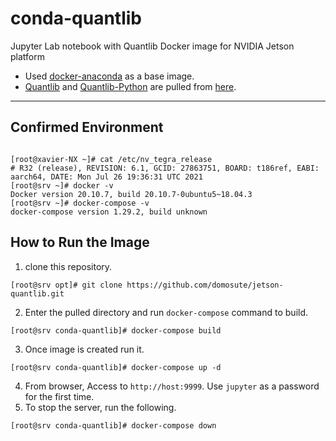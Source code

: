 # conda-quantlib
Jupyter Lab notebook with Quantlib Docker image for NVIDIA Jetson platform

- Used [docker-anaconda](https://hub.docker.com/r/continuumio/anaconda3) as a base image.
- [Quantlib](https://anaconda.org/domosute/quantlib-python) and [Quantlib-Python](https://anaconda.org/domosute/quantlib) are pulled from [here](https://anaconda.org/domosute/repo).
----
## Confirmed Environment
```

[root@xavier-NX ~]# cat /etc/nv_tegra_release
# R32 (release), REVISION: 6.1, GCID: 27863751, BOARD: t186ref, EABI: aarch64, DATE: Mon Jul 26 19:36:31 UTC 2021
[root@srv ~]# docker -v
Docker version 20.10.7, build 20.10.7-0ubuntu5~18.04.3
[root@srv ~]# docker-compose -v
docker-compose version 1.29.2, build unknown
```

## How to Run the Image
1. clone this repository.
```
[root@srv opt]# git clone https://github.com/domosute/jetson-quantlib.git
```
2. Enter the pulled directory and run `docker-compose` command to build.
```
[root@srv conda-quantlib]# docker-compose build
```
3. Once image is created run it.
```
[root@srv conda-quantlib]# docker-compose up -d
```
4. From browser, Access to `http://host:9999`.  Use `jupyter` as a password for the first time.
5. To stop the server, run the following.
```
[root@srv conda-quantlib]# docker-compose down
```

